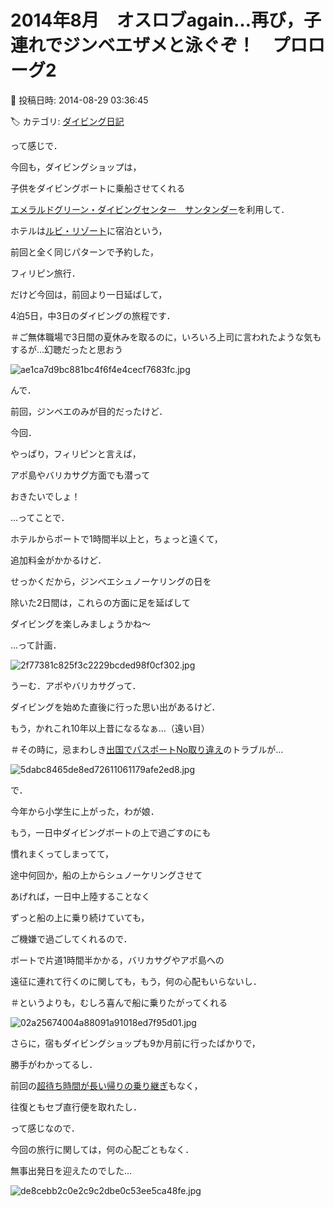 # 2014年8月　オスロブagain…再び，子連れでジンベエザメと泳ぐぞ！　プロローグ2

📅 投稿日時: 2014-08-29 03:36:45

🏷️ カテゴリ: [ダイビング日記](ce3a7a8d424d112fce83ee85c81a0e344.md)

って感じで．





今回も，ダイビングショップは，


子供をダイビングボートに乗船させてくれる


[エメラルドグリーン・ダイビングセンター　サンタンダー](http://www.emeraldgreen-santander.com/index.html)を利用して．


ホテルは[ルビ・リゾート](http://www.lubi-resort.com/)に宿泊という，


前回と全く同じパターンで予約した，


フィリピン旅行．





だけど今回は，前回より一日延ばして，


4泊5日，中3日のダイビングの旅程です．


＃ご無体職場で3日間の夏休みを取るのに，いろいろ上司に言われたような気もするが…幻聴だったと思おう




![ae1ca7d9bc881bc4f6f4e4cecf7683fc.jpg](images/ae1ca7d9bc881bc4f6f4e4cecf7683fc.jpg)







んで．


前回，ジンベエのみが目的だったけど．


今回．


やっぱり，フィリピンと言えば，


アポ島やバリカサグ方面でも潜って


おきたいでしょ！


…ってことで．


ホテルからボートで1時間半以上と，ちょっと遠くて，


追加料金がかかるけど．


せっかくだから，ジンベエシュノーケリングの日を


除いた2日間は，これらの方面に足を延ばして


ダイビングを楽しみましょうかね～


…って計画．




![2f77381c825f3c2229bcded98f0cf302.jpg](images/2f77381c825f3c2229bcded98f0cf302.jpg)







うーむ．アポやバリカサグって．


ダイビングを始めた直後に行った思い出があるけど．


もう，かれこれ10年以上昔になるなぁ…（遠い目）


＃その時に，忌まわしき[出国でパスポートNo取り違え](e3f297dded27f560b2aa0917a23a321a0.md)のトラブルが…




![5dabc8465de8ed72611061179afe2ed8.jpg](images/5dabc8465de8ed72611061179afe2ed8.jpg)







で．


今年から小学生に上がった，わが娘．


もう，一日中ダイビングボートの上で過ごすのにも


慣れまくってしまってて，


途中何回か，船の上からシュノーケリングさせて


あげれば，一日中上陸することなく


ずっと船の上に乗り続けていても，


ご機嫌で過ごしてくれるので．


ボートで片道1時間半かかる，バリカサグやアポ島への


遠征に連れて行くのに関しても，もう，何の心配もいらないし．


＃というよりも，むしろ喜んで船に乗りたがってくれる




![02a25674004a88091a91018ed7f95d01.jpg](images/02a25674004a88091a91018ed7f95d01.jpg)







さらに，宿もダイビングショップも9か月前に行ったばかりで，


勝手がわかってるし．





前回の[超待ち時間が長い帰りの乗り継ぎ](e29a4c421213a8900180d4f0a10ae4b1b.md)もなく，


往復ともセブ直行便を取れたし．





って感じなので．


今回の旅行に関しては，何の心配ごともなく．


無事出発日を迎えたのでした…




![de8cebb2c0e2c9c2dbe0c53ee5ca48fe.jpg](images/de8cebb2c0e2c9c2dbe0c53ee5ca48fe.jpg)
